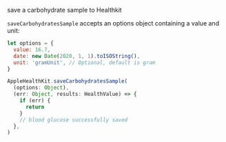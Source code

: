 save a carbohydrate sample to Healthkit

`saveCarbohydratesSample` accepts an options object containing a value and unit:

```javascript
let options = {
  value: 16.7,
  date: new Date(2020, 1, 1).toISOString(),
  unit: 'gramUnit', // Optional, default is gram
}
```

```javascript
AppleHealthKit.saveCarbohydratesSample(
  (options: Object),
  (err: Object, results: HealthValue) => {
    if (err) {
      return
    }
    // blood glucose successfully saved
  },
)
```
